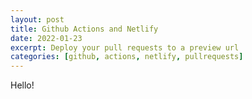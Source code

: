 ```yaml
---
layout: post
title: Github Actions and Netlify
date: 2022-01-23
excerpt: Deploy your pull requests to a preview url
categories: [github, actions, netlify, pullrequests]
---
```


Hello!
